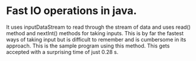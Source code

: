 # Fast IO operations in java.
It uses inputDataStream to read through the stream of data and uses read() method and nextInt() methods for taking inputs. 
This is by far the fastest ways of taking input but is difficult to remember and is cumbersome in its approach. 
This is the sample program using this method.
This gets accepted with a surprising time of just 0.28 s. 
